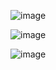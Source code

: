 ![image](https://github.com/user-attachments/assets/9c0a5538-5559-43c2-903f-1275d7f9c4d9)

![image](https://github.com/user-attachments/assets/1e3cf219-782f-4424-b0e6-69141860d275)

![image](https://github.com/user-attachments/assets/1b577f25-f67b-4c0e-8f4a-aea3949a4a02)

